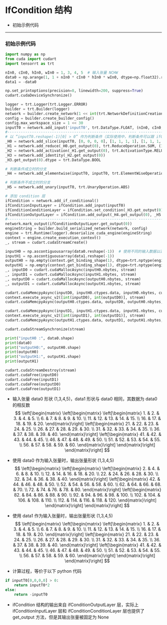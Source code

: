 # IfCondition 结构
+ 初始示例代码

---
### 初始示例代码
```python
import numpy as np
from cuda import cudart
import tensorrt as trt

nIn0, cIn0, hIn0, wIn0 = 1, 3, 4, 5  # 输入张量 NCHW
data0 = np.arange(1, 1 + nIn0 * cIn0 * hIn0 * wIn0, dtype=np.float32).reshape(nIn0, cIn0, hIn0, wIn0)  # 输入数据
data1 = -data0

np.set_printoptions(precision=8, linewidth=200, suppress=True)
cudart.cudaDeviceSynchronize()

logger = trt.Logger(trt.Logger.ERROR)
builder = trt.Builder(logger)
network = builder.create_network(1 << int(trt.NetworkDefinitionCreationFlag.EXPLICIT_BATCH))
config = builder.create_builder_config()
config.max_workspace_size = 1 << 30
inputT0 = network.add_input('inputT0', trt.DataType.FLOAT, (nIn0, cIn0, hIn0, wIn0))
#---------------------------------------------------------- --------------------# 替换部分
# 以 “inputT0.reshape(-1)[0] > 0” 作为判断条件（实际使用中，判断条件可以跟 ifCondition 的输入张量 inputT0 独立）
_H0 = network.add_slice(inputT0, [0, 0, 0, 0], [1, 1, 1, 1], [1, 1, 1, 1])
_H1 = network.add_reduce(_H0.get_output(0), trt.ReduceOperation.SUM, (1 << 0) + (1 << 1) + (1 << 2) + (1 << 3), False)
_H2 = network.add_activation(_H1.get_output(0), trt.ActivationType.RELU)
_H3 = network.add_identity(_H2.get_output(0))
_H3.get_output(0).dtype = trt.DataType.BOOL

# 判断条件成立时的分支
_H4 = network.add_elementwise(inputT0, inputT0, trt.ElementWiseOperation.SUM)

# 判断条件不成立时的分支
_H5 = network.add_unary(inputT0, trt.UnaryOperation.ABS)

# 添加 condition 层
ifCondition = network.add_if_conditional()
ifConditionInputLayer = ifCondition.add_input(inputT0)
ifConditionConditionLayer = ifCondition.set_condition(_H3.get_output(0))
ifConditionOutputLayer = ifCondition.add_output(_H4.get_output(0), _H5.get_output(0))
#---------------------------------------------------------- --------------------# 替换部分
network.mark_output(ifConditionOutputLayer.get_output(0))
engineString = builder.build_serialized_network(network, config)
engine = trt.Runtime(logger).deserialize_cuda_engine(engineString)
context = engine.create_execution_context()
_, stream = cudart.cudaStreamCreate()

inputH0 = np.ascontiguousarray(data0.reshape(-1))  # 使用不同的输入数据以进入不同的分支
inputH1 = np.ascontiguousarray(data1.reshape(-1))
outputH0 = np.empty(context.get_binding_shape(1), dtype=trt.nptype(engine.get_binding_dtype(1)))
outputH1 = np.empty(context.get_binding_shape(1), dtype=trt.nptype(engine.get_binding_dtype(1)))
_, inputD0 = cudart.cudaMallocAsync(inputH0.nbytes, stream)
_, inputD1 = cudart.cudaMallocAsync(inputH1.nbytes, stream)
_, outputD0 = cudart.cudaMallocAsync(outputH0.nbytes, stream)
_, outputD1 = cudart.cudaMallocAsync(outputH1.nbytes, stream)

cudart.cudaMemcpyAsync(inputD0, inputH0.ctypes.data, inputH0.nbytes, cudart.cudaMemcpyKind.cudaMemcpyHostToDevice, stream)  # 分两次推理，分别传入不同的数据
context.execute_async_v2([int(inputD0), int(outputD0)], stream)
cudart.cudaMemcpyAsync(outputH0.ctypes.data, outputD0, outputH0.nbytes, cudart.cudaMemcpyKind.cudaMemcpyDeviceToHost, stream)

cudart.cudaMemcpyAsync(inputD1, inputH1.ctypes.data, inputH1.nbytes, cudart.cudaMemcpyKind.cudaMemcpyHostToDevice, stream)
context.execute_async_v2([int(inputD1), int(outputD1)], stream)
cudart.cudaMemcpyAsync(outputH1.ctypes.data, outputD1, outputH1.nbytes, cudart.cudaMemcpyKind.cudaMemcpyDeviceToHost, stream)

cudart.cudaStreamSynchronize(stream)

print("inputH0 :", data0.shape)
print(data0)
print("outputH0:", outputH0.shape)
print(outputH0)
print("outputH1:", outputH1.shape)
print(outputH1)

cudart.cudaStreamDestroy(stream)
cudart.cudaFree(inputD0)
cudart.cudaFree(inputD1)
cudart.cudaFree(outputD0)
cudart.cudaFree(outputD1)
```

+ 输入张量 data0 形状 (1,3,4,5)，data1 形状与 data0 相同，其数据为 data0 的相反数
$$
\left[\begin{matrix}
    \left[\begin{matrix}
        \left[\begin{matrix}
             1. &  2. &  3. &  4. &  5. \\
             6. &  7. &  8. &  9. & 10. \\
            11. & 12. & 13. & 14. & 15. \\
            16. & 17. & 18. & 19. & 20.
        \end{matrix}\right]
        \left[\begin{matrix}
            21. & 22. & 23. & 24. & 25. \\
            26. & 27. & 28. & 29. & 30. \\
            31. & 32. & 33. & 34. & 35. \\
            36. & 37. & 38. & 39. & 40.
        \end{matrix}\right]
        \left[\begin{matrix}
            41. & 42. & 43. & 44. & 45. \\
            46. & 47. & 48. & 49. & 50. \\
            51. & 52. & 53. & 54. & 55. \\
            56. & 57. & 58. & 59. & 60.
        \end{matrix}\right]
    \end{matrix}\right]
\end{matrix}\right]
$$

+ 使用 data0 作为输入张量时，输出张量形状 (1,3,4,5)
$$
\left[\begin{matrix}
    \left[\begin{matrix}
        \left[\begin{matrix}
              2. &   4. &   6. &   8. &  10. \\
             12. &  14. &  16. &  18. &  20. \\
             22. &  24. &  26. &  28. &  30. \\
             32. &  34. &  36. &  38. &  40.
        \end{matrix}\right]
        \left[\begin{matrix}
             42. &  44. &  46. &  48. &  50. \\
             52. &  54. &  56. &  58. &  60. \\
             62. &  64. &  66. &  68. &  70. \\
             72. &  74. &  76. &  78. &  80.
        \end{matrix}\right]
        \left[\begin{matrix}
             82. &  84. &  86. &  88. &  90. \\
             92. &  94. &  96. &  98. & 100. \\
            102. & 104. & 106. & 108. & 110. \\
            112. & 114. & 116. & 118. & 120.
        \end{matrix}\right]
    \end{matrix}\right]
\end{matrix}\right]
$$

+ 使用 data1 作为输入张量时，输出张量形状 (1,3,4,5)
$$
\left[\begin{matrix}
    \left[\begin{matrix}
        \left[\begin{matrix}
             1. &  2. &  3. &  4. &  5. \\
             6. &  7. &  8. &  9. & 10. \\
            11. & 12. & 13. & 14. & 15. \\
            16. & 17. & 18. & 19. & 20.
        \end{matrix}\right]
        \left[\begin{matrix}
            21. & 22. & 23. & 24. & 25. \\
            26. & 27. & 28. & 29. & 30. \\
            31. & 32. & 33. & 34. & 35. \\
            36. & 37. & 38. & 39. & 40.
        \end{matrix}\right]
        \left[\begin{matrix}
            41. & 42. & 43. & 44. & 45. \\
            46. & 47. & 48. & 49. & 50. \\
            51. & 52. & 53. & 54. & 55. \\
            56. & 57. & 58. & 59. & 60.
        \end{matrix}\right]
    \end{matrix}\right]
\end{matrix}\right]
$$

+ 计算过程，等价于以下 python 代码
```python
if inputT0[0,0,0,0] > 0:
    return inputT0*2
else:
    return -inputT0
```

+ ifCondition 结构的输出来自 ifConditionOutputLayer 层，实际上 ifConditionInputLayer 层和 ifConditionConditionLayer 层也提供了 get_output 方法，但是其输出张量被固定为 None

